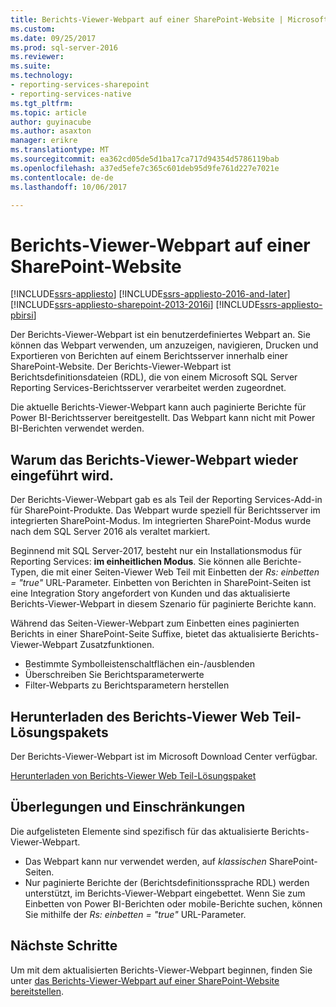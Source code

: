 ```yaml
---
title: Berichts-Viewer-Webpart auf einer SharePoint-Website | Microsoft Docs
ms.custom: 
ms.date: 09/25/2017
ms.prod: sql-server-2016
ms.reviewer: 
ms.suite: 
ms.technology:
- reporting-services-sharepoint
- reporting-services-native
ms.tgt_pltfrm: 
ms.topic: article
author: guyinacube
ms.author: asaxton
manager: erikre
ms.translationtype: MT
ms.sourcegitcommit: ea362cd05de5d1ba17ca717d94354d5786119bab
ms.openlocfilehash: a37ed5efe7c365c601deb95d9fe761d227e7021e
ms.contentlocale: de-de
ms.lasthandoff: 10/06/2017

---
```

# <a name="report-viewer-web-part-on-a-sharepoint-site"></a>Berichts-Viewer-Webpart auf einer SharePoint-Website

[!INCLUDE[ssrs-appliesto](../../includes/ssrs-appliesto.md)] [!INCLUDE[ssrs-appliesto-2016-and-later](../../includes/ssrs-appliesto-2016-and-later.md)] [!INCLUDE[ssrs-appliesto-sharepoint-2013-2016i](../../includes/ssrs-appliesto-sharepoint-2013-2016.md)] [!INCLUDE[ssrs-appliesto-pbirsi](../../includes/ssrs-appliesto-pbirs.md)]

Der Berichts-Viewer-Webpart ist ein benutzerdefiniertes Webpart an. Sie können das Webpart verwenden, um anzuzeigen, navigieren, Drucken und Exportieren von Berichten auf einem Berichtsserver innerhalb einer SharePoint-Website. Der Berichts-Viewer-Webpart ist Berichtsdefinitionsdateien (RDL), die von einem Microsoft SQL Server Reporting Services-Berichtsserver verarbeitet werden zugeordnet. 

Die aktuelle Berichts-Viewer-Webpart kann auch paginierte Berichte für Power BI-Berichtsserver bereitgestellt. Das Webpart kann nicht mit Power BI-Berichten verwendet werden.

## <a name="why-the-report-viewer-web-part-is-re-introduced"></a>Warum das Berichts-Viewer-Webpart wieder eingeführt wird.

Der Berichts-Viewer-Webpart gab es als Teil der Reporting Services-Add-in für SharePoint-Produkte. Das Webpart wurde speziell für Berichtsserver im integrierten SharePoint-Modus. Im integrierten SharePoint-Modus wurde nach dem SQL Server 2016 als veraltet markiert.

Beginnend mit SQL Server-2017, besteht nur ein Installationsmodus für Reporting Services: **im einheitlichen Modus**. Sie können alle Berichte-Typen, die mit einer Seiten-Viewer Web Teil mit Einbetten der *Rs: einbetten = "true"* URL-Parameter. Einbetten von Berichten in SharePoint-Seiten ist eine Integration Story angefordert von Kunden und das aktualisierte Berichts-Viewer-Webpart in diesem Szenario für paginierte Berichte kann.

Während das Seiten-Viewer-Webpart zum Einbetten eines paginierten Berichts in einer SharePoint-Seite Suffixe, bietet das aktualisierte Berichts-Viewer-Webpart Zusatzfunktionen.

* Bestimmte Symbolleistenschaltflächen ein-/ausblenden
* Überschreiben Sie Berichtsparameterwerte
* Filter-Webparts zu Berichtsparametern herstellen

## <a name="download-the-report-viewer-web-part-solution-package"></a>Herunterladen des Berichts-Viewer Web Teil-Lösungspakets

Der Berichts-Viewer-Webpart ist im Microsoft Download Center verfügbar.

[Herunterladen von Berichts-Viewer Web Teil-Lösungspaket](https://www.microsoft.com/download/details.aspx?id=55949)

## <a name="considerations-and-limitations"></a>Überlegungen und Einschränkungen

Die aufgelisteten Elemente sind spezifisch für das aktualisierte Berichts-Viewer-Webpart.

* Das Webpart kann nur verwendet werden, auf *klassischen* SharePoint-Seiten.
* Nur paginierte Berichte der (Berichtsdefinitionssprache RDL) werden unterstützt, im Berichts-Viewer-Webpart eingebettet. Wenn Sie zum Einbetten von Power BI-Berichten oder mobile-Berichte suchen, können Sie mithilfe der *Rs: einbetten = "true"* URL-Parameter.

## <a name="next-steps"></a>Nächste Schritte

Um mit dem aktualisierten Berichts-Viewer-Webpart beginnen, finden Sie unter [das Berichts-Viewer-Webpart auf einer SharePoint-Website bereitstellen](deploy-report-viewer-web-part.md).
